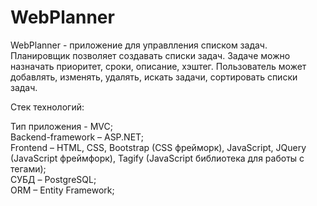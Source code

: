 # WebPlanner

WebPlanner - приложение для управлления списком задач. Планировщик позволяет создавать списки задач. Задаче можно назначать приоритет, сроки, описание, хэштег. Пользователь может добавлять, изменять, удалять, искать задачи, сортировать списки задач.

Стек технологий:

Тип приложения - MVC;</br>
Backend-framework – ASP.NET;</br>
Frontend – HTML, CSS, Bootstrap (CSS фрейморк), JavaScript, JQuery (JavaScript фреймфорк), Tagify (JavaScript библиотека для работы с тегами);</br>
СУБД – PostgreSQL;</br>
ORM – Entity Framework;</br>

